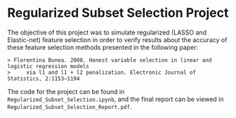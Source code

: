 # Regularized Subset Selection Project

The objective of this project was to simulate regularized (LASSO and Elastic-net) feature selection in order to
verify results about the accuracy of these feature selection methods presented in the following paper:

    > Florentina Bunea. 2008. Honest variable selection in linear and logistic regression models
    >     via l1 and l1 + l2 penalization. Electronic Journal of Statistics, 2:1153–1194
    
The code for the project can be found in `Regularized_Subset_Selection.ipynb`, and the final report can be viewed in `Regularized_Subset_Selection_Report.pdf`.